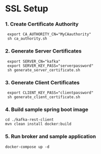 # SSL Setup


### 1. Create Certificate Authority
```shell script
 export CA_AUTHORITY_CN="MyCAauthority"
 sh ca_authority.sh
``` 

### 2. Generate Server Certificates

```shell script
 export SERVER_CN="kafka"
 export SERVER_KEY_PASS="serverpassword"
 sh generate_server_certificate.sh
```

### 3. Generate Client Certificates

```shell script
 export CLIENT_KEY_PASS="clientpassword"
 sh generate_client_certificate.sh
``` 

### 4. Build sample spring boot image
```shell script
cd ./kafka-rest-client
mvn clean install docker:build
```
### 5. Run broker and sample application
```shell script
docker-compose up -d 
```

